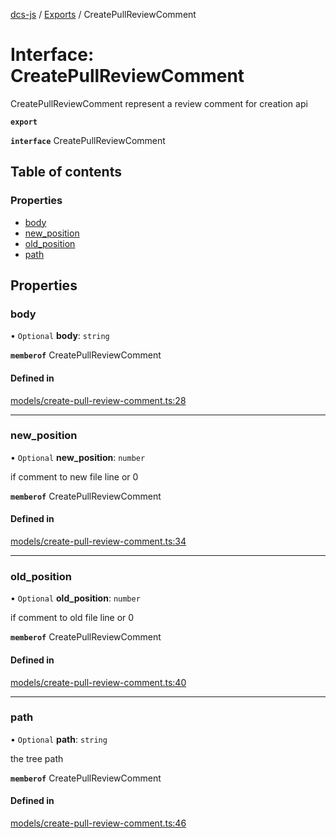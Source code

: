 [dcs-js](../README.md) / [Exports](../modules.md) / CreatePullReviewComment

# Interface: CreatePullReviewComment

CreatePullReviewComment represent a review comment for creation api

**`export`**

**`interface`** CreatePullReviewComment

## Table of contents

### Properties

- [body](CreatePullReviewComment.md#body)
- [new\_position](CreatePullReviewComment.md#new_position)
- [old\_position](CreatePullReviewComment.md#old_position)
- [path](CreatePullReviewComment.md#path)

## Properties

### <a id="body" name="body"></a> body

• `Optional` **body**: `string`

**`memberof`** CreatePullReviewComment

#### Defined in

[models/create-pull-review-comment.ts:28](https://github.com/unfoldingWord/dcs-js/blob/b29eb7a/models/create-pull-review-comment.ts#L28)

___

### <a id="new_position" name="new_position"></a> new\_position

• `Optional` **new\_position**: `number`

if comment to new file line or 0

**`memberof`** CreatePullReviewComment

#### Defined in

[models/create-pull-review-comment.ts:34](https://github.com/unfoldingWord/dcs-js/blob/b29eb7a/models/create-pull-review-comment.ts#L34)

___

### <a id="old_position" name="old_position"></a> old\_position

• `Optional` **old\_position**: `number`

if comment to old file line or 0

**`memberof`** CreatePullReviewComment

#### Defined in

[models/create-pull-review-comment.ts:40](https://github.com/unfoldingWord/dcs-js/blob/b29eb7a/models/create-pull-review-comment.ts#L40)

___

### <a id="path" name="path"></a> path

• `Optional` **path**: `string`

the tree path

**`memberof`** CreatePullReviewComment

#### Defined in

[models/create-pull-review-comment.ts:46](https://github.com/unfoldingWord/dcs-js/blob/b29eb7a/models/create-pull-review-comment.ts#L46)
